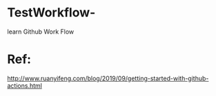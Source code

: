 # TestWorkflow-

learn Github Work Flow

# Ref:

http://www.ruanyifeng.com/blog/2019/09/getting-started-with-github-actions.html
